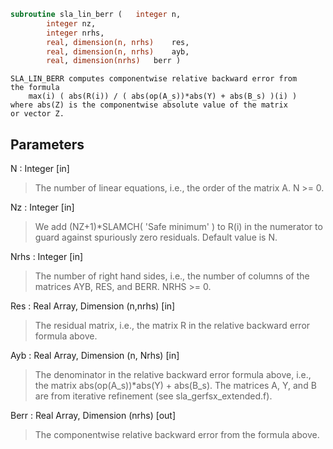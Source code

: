 ```fortran
subroutine sla_lin_berr	(	integer	n,
		integer	nz,
		integer	nrhs,
		real, dimension(n, nrhs)	res,
		real, dimension(n, nrhs)	ayb,
		real, dimension(nrhs)	berr )
```

    SLA_LIN_BERR computes componentwise relative backward error from
    the formula
        max(i) ( abs(R(i)) / ( abs(op(A_s))*abs(Y) + abs(B_s) )(i) )
    where abs(Z) is the componentwise absolute value of the matrix
    or vector Z.

## Parameters
N : Integer [in]
> The number of linear equations, i.e., the order of the
> matrix A.  N >= 0.

Nz : Integer [in]
> We add (NZ+1)*SLAMCH( 'Safe minimum' ) to R(i) in the numerator to
> guard against spuriously zero residuals. Default value is N.

Nrhs : Integer [in]
> The number of right hand sides, i.e., the number of columns
> of the matrices AYB, RES, and BERR.  NRHS >= 0.

Res : Real Array, Dimension (n,nrhs) [in]
> The residual matrix, i.e., the matrix R in the relative backward
> error formula above.

Ayb : Real Array, Dimension (n, Nrhs) [in]
> The denominator in the relative backward error formula above, i.e.,
> the matrix abs(op(A_s))*abs(Y) + abs(B_s). The matrices A, Y, and B
> are from iterative refinement (see sla_gerfsx_extended.f).

Berr : Real Array, Dimension (nrhs) [out]
> The componentwise relative backward error from the formula above.

